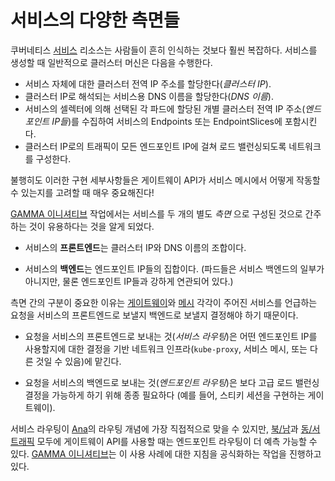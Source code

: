 # 서비스의 다양한 측면들

쿠버네티스 [서비스] 리소스는 사람들이 흔히 인식하는 것보다 훨씬 복잡하다.
서비스를 생성할 때 일반적으로 클러스터 머신은 다음을 수행한다.

- 서비스 자체에 대한 클러스터 전역 IP 주소를 할당한다(_클러스터 IP_).
- 클러스터 IP로 해석되는 서비스용 DNS 이름을 할당한다(_DNS 이름_).
- 서비스의 셀렉터에 의해 선택된 각 파드에 할당된 개별 클러스터 전역 IP 주소(_엔드포인트 IP들_)를
  수집하여 서비스의 Endpoints 또는 EndpointSlices에
  포함시킨다.
- 클러스터 IP로의 트래픽이 모든 엔드포인트 IP에 걸쳐 로드 밸런싱되도록 네트워크를
  구성한다.

불행히도 이러한 구현 세부사항들은 게이트웨이 API가 서비스 메시에서 어떻게 작동할 수 있는지를 고려할 때
매우 중요해진다!

[GAMMA 이니셔티브][gamma] 작업에서는 서비스를 두 개의 별도 _측면_ 으로 구성된 것으로 간주하는 것이
유용하다는 것을 알게 되었다.

- 서비스의 **프론트엔드**는 클러스터 IP와 DNS 이름의
  조합이다.

- 서비스의 **백엔드**는 엔드포인트 IP들의 집합이다.
  (파드들은 서비스 백엔드의 일부가 아니지만,
  물론 엔드포인트 IP들과 강하게 연관되어 있다.)

측면 간의 구분이 중요한 이유는
[게이트웨이](../api-types/gateway.md)와 [메시](index.md) 각각이
주어진 서비스를 언급하는 요청을 서비스의 프론트엔드로 보낼지 백엔드로 보낼지 결정해야 하기
때문이다.

- 요청을 서비스의 프론트엔드로 보내는 것(_서비스 라우팅_)은
  어떤 엔드포인트 IP를 사용할지에 대한 결정을
  기반 네트워크 인프라(`kube-proxy`, 서비스 메시, 또는 다른 것일 수 있음)에
  맡긴다.

- 요청을 서비스의 백엔드로 보내는 것(_엔드포인트 라우팅_)은
  보다 고급 로드 밸런싱 결정을 가능하게 하기 위해 종종 필요하다
  (예를 들어, 스티키 세션을 구현하는 게이트웨이).

서비스 라우팅이 [Ana]의 라우팅 개념에 가장 직접적으로 맞을 수 있지만,
[북/남]과 [동/서 트래픽] 모두에 게이트웨이 API를 사용할 때는 엔드포인트 라우팅이 더 예측 가능할 수 있다.
[GAMMA 이니셔티브][gamma]는 이 사용 사례에 대한 지침을 공식화하는 작업을
진행하고 있다.

[서비스]: https://kubernetes.io/docs/concepts/services-networking/service/
[북/남]:../concepts/glossary.md#northsouth-traffic
[동/서 트래픽]:../concepts/glossary.md#eastwest-traffic
[gamma]:gamma.md
[Ana]:../concepts/roles-and-personas.md#ana
